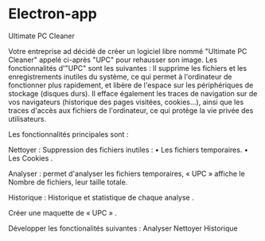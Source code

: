 # Electron-app
Ultimate PC Cleaner

Votre entreprise ad décidé de créer un logiciel libre nommé "Ultimate PC Cleaner" appelé ci-après "UPC" pour rehausser son image. 
Les fonctionnalités d'"UPC" sont les suivantes : 
Il supprime les fichiers et les enregistrements inutiles du système, ce qui permet à l'ordinateur de fonctionner plus rapidement, et libère de l'espace sur les périphériques de stockage (disques durs). 
Il efface également les traces de navigation sur de vos navigateurs (historique des pages visitées, cookies...), ainsi que les traces d'accès aux fichiers de l'ordinateur, ce qui protège la vie privée des utilisateurs.

Les fonctionnalités principales sont :

Nettoyer : Suppression des fichiers inutiles : 
•	Les fichiers temporaires. 
•	Les Cookies .

Analyser : permet d'analyser les fichiers temporaires, « UPC » affiche le Nombre de fichiers, leur taille totale.

Historique : Historique et statistique de chaque analyse .

Créer une maquette de « UPC » .

Développer les fonctionalités suivantes :
Analyser
Nettoyer
Historique
